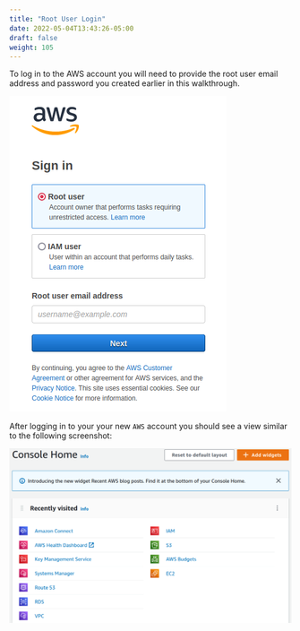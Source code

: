 ```yaml
---
title: "Root User Login"
date: 2022-05-04T13:43:26-05:00
draft: false
weight: 105
---
```


To log in to the AWS account you will need to provide the root user email address and password you created earlier in this walkthrough.

![AWS Account Login Prompt](pictures/login-prompt.png?classes=border)

After logging in to your your new `AWS` account you should see a view similar to the following screenshot:

![AWS Console Homepage](pictures/console-homepage.png?classes=border)